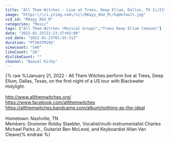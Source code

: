 ```yaml
---
title: "All Them Witches - Live at Trees, Deep Ellum, Dallas, TX 1\/21\/2022"
image: "https:\/\/i.ytimg.com\/vi\/RKayy_8GU_M\/hqdefault.jpg"
vid_id: "RKayy_8GU_M"
categories: "Music"
tags: ["All Them Witches (Musical Group)","Trees Deep Ellum (Venue)"]
date: "2022-01-25T22:23:37+03:00"
vid_date: "2022-01-23T01:55:31Z"
duration: "PT1H37M19S"
viewcount: "546"
likeCount: "26"
dislikeCount: ""
channel: "Daniel Kirby"
---
```

{% raw %}January 21, 2022 - All Them Witches perform live at Trees, Deep Ellum, Dallas, Texas, on the first night of a US tour with Blackwater Holylight.<br /><br /><a rel="nofollow" target="blank" href="http://www.allthemwitches.org/">http://www.allthemwitches.org/</a><br /><a rel="nofollow" target="blank" href="https://www.facebook.com/allthemwitches">https://www.facebook.com/allthemwitches</a><br /><a rel="nofollow" target="blank" href="https://allthemwitches.bandcamp.com/album/nothing-as-the-ideal">https://allthemwitches.bandcamp.com/album/nothing-as-the-ideal</a><br /><br />Hometown: Nashville, TN<br />Members: Drummer Robby Staebler, Vocalist/multi-instrumentalist Charles Michael Parks Jr., Guitarist Ben McLeod, and Keyboardist Allan Van Cleave{% endraw %}
